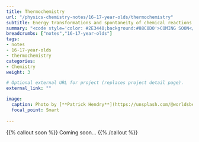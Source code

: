 ```yaml
---
title: Thermochemistry
url: "/physics-chemistry-notes/16-17-year-olds/thermochemistry"
subtitle: Energy transformations and spontaneity of chemical reactions
summary: "<code style='color: #2E3440;background:#88C0D0'>COMING SOON</code> <br> Energy transformations and spontaneity of chemical reactions."
breadcrumbs: ["notes","16-17-year-olds"]
tags:
- notes
- 16-17-year-olds
- thermochemistry
categories:
- Chemistry
weight: 3

# Optional external URL for project (replaces project detail page).
external_link: ""

image:
  caption: Photo by [**Patrick Hendry**](https://unsplash.com/@worldsbetweenlines) on [Unsplash](https://unsplash.com/photos/-AbeoL252z0)
  focal_point: Smart
  
---
```


{{% callout soon %}}
Coming soon...
{{% /callout %}}
